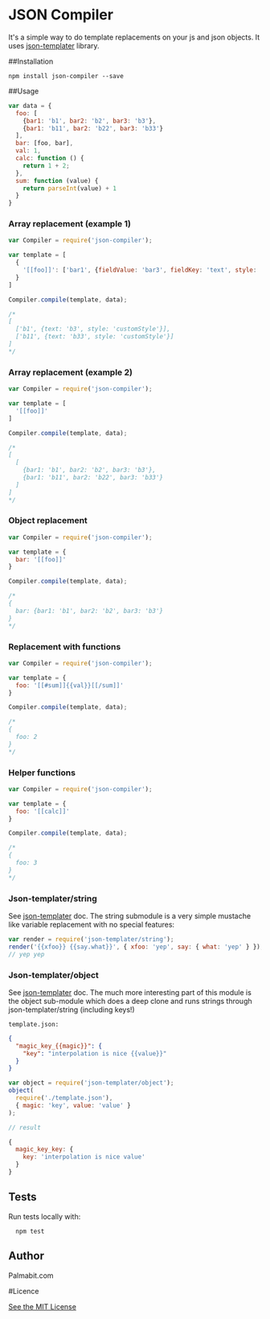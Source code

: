 # JSON Compiler

It's a simple way to do template replacements on your js and json objects.
It uses [json-templater](https://github.com/lightsofapollo/json-templater) library.

##Installation

```
npm install json-compiler --save
```

##Usage

```javascript
var data = {
  foo: [
    {bar1: 'b1', bar2: 'b2', bar3: 'b3'},
    {bar1: 'b11', bar2: 'b22', bar3: 'b33'}
  ],
  bar: [foo, bar],
  val: 1,
  calc: function () {
    return 1 + 2;
  },
  sum: function (value) {
    return parseInt(value) + 1
  }
}
```

### Array replacement (example 1)

```javascript
var Compiler = require('json-compiler');

var template = [
  {
    '[[foo]]': ['bar1', {fieldValue: 'bar3', fieldKey: 'text', style: 'customStyle'}]
  }
]

Compiler.compile(template, data);

/*
[
  ['b1', {text: 'b3', style: 'customStyle'}],
  ['b11', {text: 'b33', style: 'customStyle'}]
]
*/

```

### Array replacement (example 2)

```javascript
var Compiler = require('json-compiler');

var template = [
  '[[foo]]'
]

Compiler.compile(template, data);

/*
[
  [
    {bar1: 'b1', bar2: 'b2', bar3: 'b3'},
    {bar1: 'b11', bar2: 'b22', bar3: 'b33'}
  ]
]
*/

```

### Object replacement

```javascript
var Compiler = require('json-compiler');

var template = {
  bar: '[[foo]]'
}

Compiler.compile(template, data);

/*
{
  bar: {bar1: 'b1', bar2: 'b2', bar3: 'b3'}
}
*/

```

### Replacement with functions

```javascript
var Compiler = require('json-compiler');

var template = {
  foo: '[[#sum]]{{val}}[[/sum]]'
}

Compiler.compile(template, data);

/*
{
  foo: 2
}
*/

```

### Helper functions

```javascript
var Compiler = require('json-compiler');

var template = {
  foo: '[[calc]]'
}

Compiler.compile(template, data);

/*
{
  foo: 3
}
*/

```

### Json-templater/string

See [json-templater](https://github.com/lightsofapollo/json-templater) doc.
The string submodule is a very simple mustache like variable replacement with no special features:

```js
var render = require('json-templater/string');
render('{{xfoo}} {{say.what}}', { xfoo: 'yep', say: { what: 'yep' } });
// yep yep
```

### Json-templater/object

See [json-templater](https://github.com/lightsofapollo/json-templater) doc.
The much more interesting part of this module is the object sub-module which does a deep clone and runs strings through json-templater/string (including keys!)

`template.json:`
```json
{
  "magic_key_{{magic}}": {
    "key": "interpolation is nice {{value}}"
  }
}
```

```js
var object = require('json-templater/object');
object(
  require('./template.json'),
  { magic: 'key', value: 'value' }
);

// result

{
  magic_key_key: {
    key: 'interpolation is nice value'
  }
}

```

## Tests

Run tests locally with:

```
  npm test
```

## Author

Palmabit.com

#Licence

[See the MIT License](http://opensource.org/licenses/MIT)
